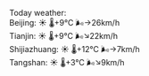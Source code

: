 Today weather:  
Beijing: ☀️   🌡️+9°C 🌬️→26km/h  
Tianjin: ☀️   🌡️+9°C 🌬️↘22km/h  
Shijiazhuang: ☀️   🌡️+12°C 🌬️→7km/h  
Tangshan: ☀️   🌡️+3°C 🌬️↘9km/h  
